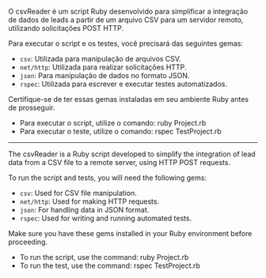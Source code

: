 O csvReader é um script Ruby desenvolvido para simplificar a integração de dados de leads a partir de um arquivo CSV para um servidor remoto, utilizando solicitações POST HTTP.

Para executar o script e os testes, você precisará das seguintes gemas:

- `csv`: Utilizada para manipulação de arquivos CSV.
- `net/http`: Utilizada para realizar solicitações HTTP.
- `json`: Para manipulação de dados no formato JSON.
- `rspec`: Utilizada para escrever e executar testes automatizados.

Certifique-se de ter essas gemas instaladas em seu ambiente Ruby antes de prosseguir.

- Para executar o script, utilize o comando: ruby Project.rb
- Para executar o teste, utilize o comando: rspec TestProject.rb

----------------------------------------------------------------------------------------------------------------------------------------------------------------------------------------

The csvReader is a Ruby script developed to simplify the integration of lead data from a CSV file to a remote server, using HTTP POST requests.

To run the script and tests, you will need the following gems:

- `csv`: Used for CSV file manipulation.
- `net/http`: Used for making HTTP requests.
- `json`: For handling data in JSON format.
- `rspec`: Used for writing and running automated tests.

Make sure you have these gems installed in your Ruby environment before proceeding.

- To run the script, use the command: ruby Project.rb
- To run the test, use the command: rspec TestProject.rb
